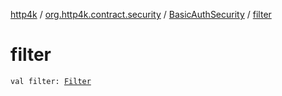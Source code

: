 [http4k](../../index.md) / [org.http4k.contract.security](../index.md) / [BasicAuthSecurity](index.md) / [filter](./filter.md)

# filter

`val filter: `[`Filter`](../../org.http4k.core/-filter.md)